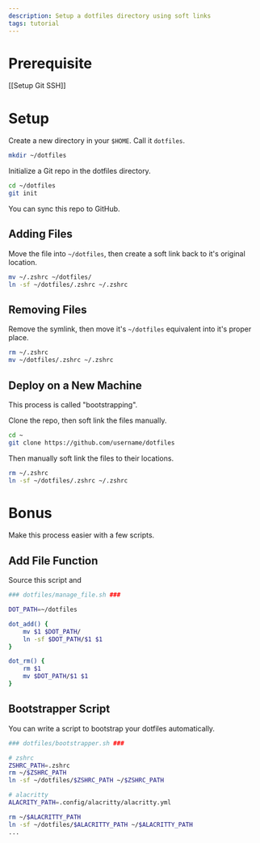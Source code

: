 ```yaml
---
description: Setup a dotfiles directory using soft links
tags: tutorial
---
```

# Prerequisite
[[Setup Git SSH]]
# Setup
Create a new directory in your `$HOME`. Call it `dotfiles`.
```sh
mkdir ~/dotfiles
```

Initialize a Git repo in the dotfiles directory.
```sh
cd ~/dotfiles
git init
```
You can sync this repo to GitHub.

## Adding Files
Move the file into `~/dotfiles`, then create a soft link back to it's original location.
```sh
mv ~/.zshrc ~/dotfiles/
ln -sf ~/dotfiles/.zshrc ~/.zshrc
```

## Removing Files
Remove the symlink, then move it's `~/dotfiles` equivalent into it's proper place.
```sh
rm ~/.zshrc
mv ~/dotfiles/.zshrc ~/.zshrc
```

## Deploy on a New Machine
This process is called "bootstrapping".

Clone the repo, then soft link the files manually.
```sh
cd ~
git clone https://github.com/username/dotfiles
```

Then manually soft link the files to their locations.
```sh
rm ~/.zshrc
ln -sf ~/dotfiles/.zshrc ~/.zshrc
```

# Bonus
Make this process easier with a few scripts.

## Add File Function

Source this script and 
```sh
### dotfiles/manage_file.sh ###

DOT_PATH=~/dotfiles

dot_add() {
	mv $1 $DOT_PATH/
	ln -sf $DOT_PATH/$1 $1
}

dot_rm() {
	rm $1
	mv $DOT_PATH/$1 $1
}
```

## Bootstrapper Script
You can write a script to bootstrap your dotfiles automatically.
```sh
### dotfiles/bootstrapper.sh ###

# zshrc
ZSHRC_PATH=.zshrc
rm ~/$ZSHRC_PATH
ln -sf ~/dotfiles/$ZSHRC_PATH ~/$ZSHRC_PATH

# alacritty
ALACRITY_PATH=.config/alacritty/alacritty.yml

rm ~/$ALACRITTY_PATH
ln -sf ~/dotfiles/$ALACRITTY_PATH ~/$ALACRITTY_PATH
...
```
